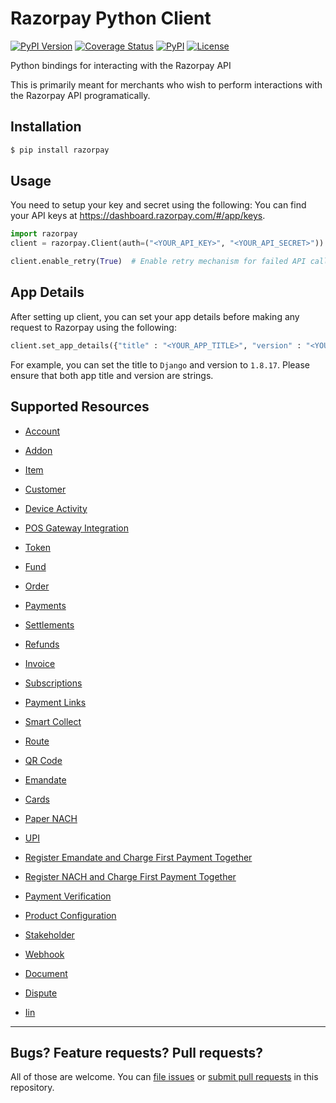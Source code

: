 # Razorpay Python Client

[![PyPI Version](https://img.shields.io/pypi/v/razorpay.svg)](https://pypi.python.org/pypi/razorpay) [![Coverage Status](https://coveralls.io/repos/github/razorpay/razorpay-python/badge.svg?branch=master)](https://coveralls.io/github/razorpay/razorpay-python?branch=master) [![PyPI](https://img.shields.io/badge/python-3.5%2B-blue.svg)]() [![License](https://img.shields.io/:license-mit-blue.svg)](https://opensource.org/licenses/MIT)

Python bindings for interacting with the Razorpay API

This is primarily meant for merchants who wish to perform interactions with the Razorpay API programatically.

## Installation

```sh
$ pip install razorpay
```

## Usage

You need to setup your key and secret using the following:
You can find your API keys at <https://dashboard.razorpay.com/#/app/keys>.

```py
import razorpay
client = razorpay.Client(auth=("<YOUR_API_KEY>", "<YOUR_API_SECRET>"))

client.enable_retry(True)  # Enable retry mechanism for failed API calls
```

## App Details

After setting up client, you can set your app details before making any request
to Razorpay using the following:

```py
client.set_app_details({"title" : "<YOUR_APP_TITLE>", "version" : "<YOUR_APP_VERSION>"})
```

For example, you can set the title to `Django` and version to `1.8.17`. Please ensure
that both app title and version are strings.

## Supported Resources
- [Account](documents/account.md)

- [Addon](documents/addon.md)

- [Item](documents/items.md)

- [Customer](documents/customer.md)

- [Device Activity](documents/deviceActivity.md)

- [POS Gateway Integration](documents/posGateway.md)

- [Token](documents/token.md)

- [Fund](documents/fund.md)

- [Order](documents/order.md)

- [Payments](documents/payment.md)

- [Settlements](documents/settlement.md)

- [Refunds](documents/refund.md)

- [Invoice](documents/invoice.md)

- [Subscriptions](documents/subscription.md)

- [Payment Links](documents/paymentLink.md)

- [Smart Collect](documents/virtualAccount.md)

- [Route](documents/transfer.md)

- [QR Code](documents/qrcode.md)

- [Emandate](documents/emandate.md)

- [Cards](documents/card.md)

- [Paper NACH](documents/papernach.md)

- [UPI](documents/upi.md)

- [Register Emandate and Charge First Payment Together](documents/registerEmandate.md)

- [Register NACH and Charge First Payment Together](documents/registerNach.md)

- [Payment Verification](documents/paymentVerfication.md)

- [Product Configuration](documents/productConfiguration.md)

- [Stakeholder](documents/stakeholder.md)

- [Webhook](documents/webhook.md)

- [Document](documents/document.md)

- [Dispute](documents/dispute.md)

- [Iin](documents/iin.md)
---

## Bugs? Feature requests? Pull requests?

All of those are welcome. You can [file issues][issues] or [submit pull requests][pulls] in this repository.

[issues]: https://github.com/razorpay/razorpay-python/issues
[pulls]: https://github.com/razorpay/razorpay-python/pulls
